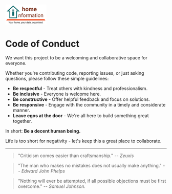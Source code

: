 <img src="src/hi/static/img/hi-logo-w-tagline-197x96.png" alt="Home Information Logo" width="128">

# Code of Conduct

We want this project to be a welcoming and collaborative space for everyone.

Whether you're contributing code, reporting issues, or just asking questions, please follow these simple guidelines:

- **Be respectful** - Treat others with kindness and professionalism.
- **Be inclusive** - Everyone is welcome here.
- **Be constructive** - Offer helpful feedback and focus on solutions.
- **Be responsive** - Engage with the community in a timely and considerate manner.
- **Leave egos at the door** - We're all here to build something great together.

In short: **Be a decent human being.**

Life is too short for negativity - let's keep this a great place to collaborate.

---

> "Criticism comes easier than craftsmanship."
> *-- Zeuxis*

> "The man who makes no mistakes does not usually make anything."
> *-- Edward John Phelps*

> "Nothing will ever be attempted, if all possible objections must be first overcome."
> *-- Samuel Johnson.*
